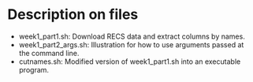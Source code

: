 # Description on files
* week1_part1.sh:
  Download RECS data and extract columns by names.
* week1_part2_args.sh:
  Illustration for how to use arguments passed at the command line.
* cutnames.sh:
  Modified version of week1_part1.sh into an executable program.
  